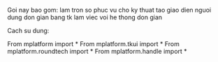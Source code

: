 Goi nay bao gom:
    lam tron so phuc vu cho ky thuat
    tao giao dien nguoi dung don gian bang tk
    lam viec voi he thong don gian

Cach su dung:

From mplatform import *
From mplatform.tkui import *
From mplatform.roundtech import *
From mplatform.handle import *